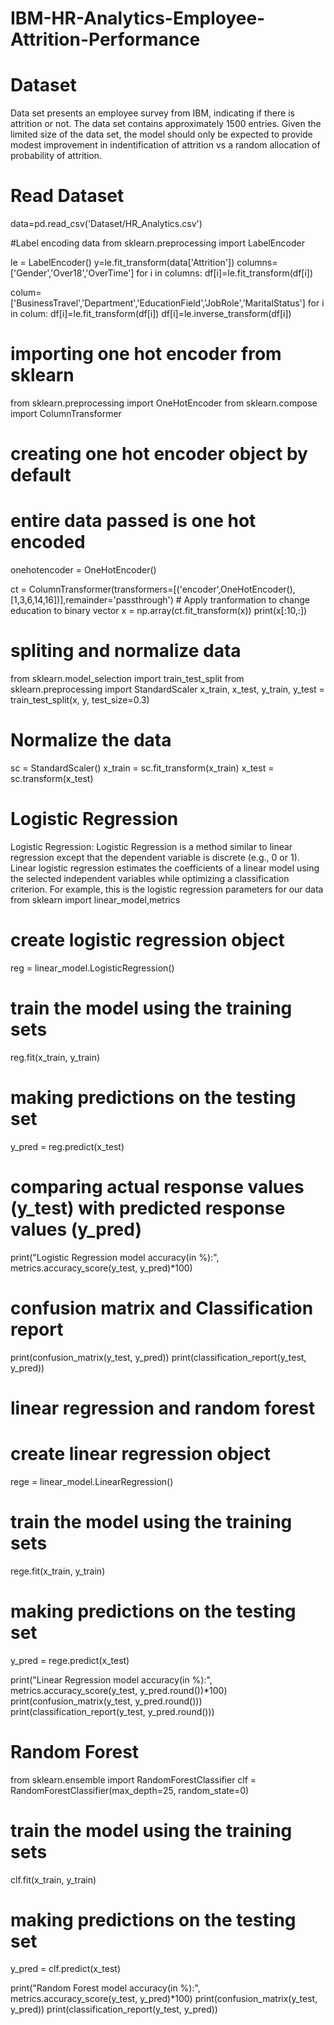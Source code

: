 # IBM-HR-Analytics-Employee-Attrition-Performance
# Dataset
Data set presents an employee survey from IBM, indicating if there is attrition or not. The data set contains approximately 1500 entries. Given the limited size of the data set, the model should only be expected to provide modest improvement in indentification of attrition vs a random allocation of probability of attrition.

# Read Dataset
data=pd.read_csv('Dataset/HR_Analytics.csv')

#Label encoding data
from sklearn.preprocessing import LabelEncoder 
  
le = LabelEncoder() 
y=le.fit_transform(data['Attrition'])
columns=['Gender','Over18','OverTime']
for i in columns:
    df[i]=le.fit_transform(df[i])

colum=['BusinessTravel','Department','EducationField','JobRole','MaritalStatus']
for i in colum:
    df[i]=le.fit_transform(df[i])
    df[i]=le.inverse_transform(df[i])

# importing one hot encoder from sklearn 
from sklearn.preprocessing import OneHotEncoder 
from sklearn.compose import ColumnTransformer 
 
# creating one hot encoder object by default 
# entire data passed is one hot encoded 
onehotencoder = OneHotEncoder()

ct = ColumnTransformer(transformers=[('encoder',OneHotEncoder(),[1,3,6,14,16])],remainder='passthrough') # Apply tranformation to change education to binary vector
x = np.array(ct.fit_transform(x))
print(x[:10,:])

# spliting and normalize data
from sklearn.model_selection import train_test_split
from sklearn.preprocessing import StandardScaler
x_train, x_test, y_train, y_test = train_test_split(x, y, test_size=0.3)

# Normalize the data
sc = StandardScaler()
x_train = sc.fit_transform(x_train)
x_test = sc.transform(x_test)

# Logistic Regression
Logistic Regression: Logistic Regression is a method similar to linear regression except that the dependent variable is discrete (e.g., 0 or 1). Linear logistic regression estimates the coefficients of a linear model using the selected independent variables while optimizing a classification criterion. For example, this is the logistic regression parameters for our data
from sklearn import linear_model,metrics 
# create logistic regression object 
reg = linear_model.LogisticRegression() 
   
# train the model using the training sets 
reg.fit(x_train, y_train) 
  
# making predictions on the testing set 
y_pred = reg.predict(x_test) 
   
# comparing actual response values (y_test) with predicted response values (y_pred) 
print("Logistic Regression model accuracy(in %):",  metrics.accuracy_score(y_test, y_pred)*100) 
# confusion matrix and Classification report
print(confusion_matrix(y_test, y_pred))
print(classification_report(y_test, y_pred))

# linear regression and random forest

# create linear regression object 
rege = linear_model.LinearRegression() 
   
# train the model using the training sets 
rege.fit(x_train, y_train) 
  
# making predictions on the testing set 
y_pred = rege.predict(x_test)


print("Linear Regression model accuracy(in %):",  metrics.accuracy_score(y_test, y_pred.round())*100)
print(confusion_matrix(y_test, y_pred.round()))
print(classification_report(y_test, y_pred.round()))


# Random Forest

from sklearn.ensemble import RandomForestClassifier
clf = RandomForestClassifier(max_depth=25, random_state=0)
# train the model using the training sets 
clf.fit(x_train, y_train)

# making predictions on the testing set 
y_pred = clf.predict(x_test)


print("Random Forest model accuracy(in %):",  metrics.accuracy_score(y_test, y_pred)*100)
print(confusion_matrix(y_test, y_pred))
print(classification_report(y_test, y_pred))






